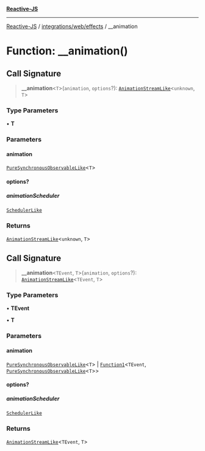 [**Reactive-JS**](../../../../README.md)

***

[Reactive-JS](../../../../README.md) / [integrations/web/effects](../README.md) / \_\_animation

# Function: \_\_animation()

## Call Signature

> **\_\_animation**\<`T`\>(`animation`, `options`?): [`AnimationStreamLike`](../../../../computations/interfaces/AnimationStreamLike.md)\<`unknown`, `T`\>

### Type Parameters

• **T**

### Parameters

#### animation

[`PureSynchronousObservableLike`](../../../../computations/interfaces/PureSynchronousObservableLike.md)\<`T`\>

#### options?

##### animationScheduler

[`SchedulerLike`](../../../../utils/interfaces/SchedulerLike.md)

### Returns

[`AnimationStreamLike`](../../../../computations/interfaces/AnimationStreamLike.md)\<`unknown`, `T`\>

## Call Signature

> **\_\_animation**\<`TEvent`, `T`\>(`animation`, `options`?): [`AnimationStreamLike`](../../../../computations/interfaces/AnimationStreamLike.md)\<`TEvent`, `T`\>

### Type Parameters

• **TEvent**

• **T**

### Parameters

#### animation

[`PureSynchronousObservableLike`](../../../../computations/interfaces/PureSynchronousObservableLike.md)\<`T`\> | [`Function1`](../../../../functions/type-aliases/Function1.md)\<`TEvent`, [`PureSynchronousObservableLike`](../../../../computations/interfaces/PureSynchronousObservableLike.md)\<`T`\>\>

#### options?

##### animationScheduler

[`SchedulerLike`](../../../../utils/interfaces/SchedulerLike.md)

### Returns

[`AnimationStreamLike`](../../../../computations/interfaces/AnimationStreamLike.md)\<`TEvent`, `T`\>
